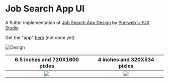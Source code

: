 # Job Search App UI

A flutter implementation of [Job Search App Design](https://dribbble.com/shots/17643069-Job-Search-App) by [Purrweb UI/UX Studio](https://dribbble.com/purrwebui)

Get the "app" [here]() (not done yet)


![Design](https://cdn.dribbble.com/users/5031392/screenshots/17643069/media/9fd11ea1bc69794da003909195fb526c.png)



6.5 inches and 720X1600 pixles|  4 inches and 320X534 pixles
:----------------------------:|:---------------------------:
![](larger_screen.gif)        |  ![](smaller_screen.gif)